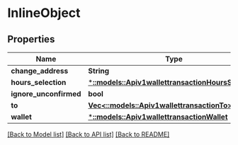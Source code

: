 # InlineObject

## Properties
Name | Type | Description | Notes
------------ | ------------- | ------------- | -------------
**change_address** | **String** |  | [optional] 
**hours_selection** | [***::models::Apiv1wallettransactionHoursSelection**](apiv1wallettransaction_hours_selection.md) |  | [optional] 
**ignore_unconfirmed** | **bool** |  | [optional] 
**to** | [**Vec<::models::Apiv1wallettransactionTo>**](apiv1wallettransaction_to.md) |  | [optional] 
**wallet** | [***::models::Apiv1wallettransactionWallet**](apiv1wallettransaction_wallet.md) |  | [optional] 

[[Back to Model list]](../README.md#documentation-for-models) [[Back to API list]](../README.md#documentation-for-api-endpoints) [[Back to README]](../README.md)


